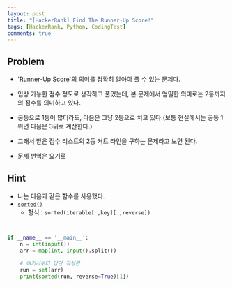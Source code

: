 ```yaml
---
layout: post
title: "[HackerRank] Find The Runner-Up Score!"
tags: [HackerRank, Python, CodingTest]
comments: true
---
```


## Problem
- 'Runner-Up Score'의 의미를 정확히 알아야 풀 수 있는 문제다.

- 입상 가능한 점수 정도로 생각하고 풀었는데, 본 문제에서 엄밀한 의미로는 2등까지의 점수를 의미하고 있다.
- 공동으로 1등이 많더라도, 다음은 그냥 2등으로 치고 있다.(보통 현실에서는 공동 1위면 다음은 3위로 계산한다.)
- 그래서 받은 점수 리스트의 2등 커트 라인을 구하는 문제라고 보면 된다.
- [문제 번역]()은 요기로

## Hint
- 나는 다음과 같은 함수를 사용했다.
- [`sorted()`](https://www.programiz.com/python-programming/methods/built-in/sorted)
	- 형식 : `sorted(iterable[ ,key][ ,reverse])`	
```python


if __name__ == '__main__':
    n = int(input())
    arr = map(int, input().split())
    
    # 여기서부터 답안 작성란
    run = set(arr)
    print(sorted(run, reverse=True)[1])
```

